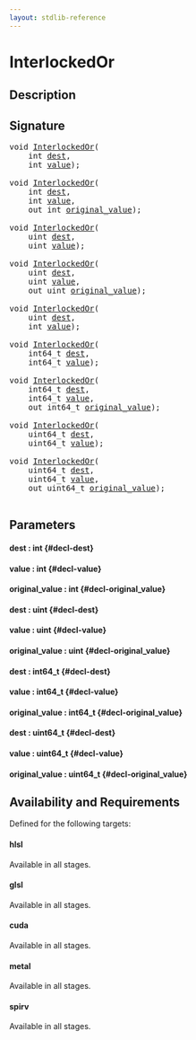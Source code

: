 ```yaml
---
layout: stdlib-reference
---
```


# InterlockedOr

## Description





## Signature 

<pre>
void <a href="/stdlib-reference/global-decls/InterlockedOr">InterlockedOr</a>(
    int <a href="/stdlib-reference/global-decls/InterlockedOr#decl-dest" class="code_param">dest</a>,
    int <a href="/stdlib-reference/global-decls/InterlockedOr#decl-value" class="code_param">value</a>);

void <a href="/stdlib-reference/global-decls/InterlockedOr">InterlockedOr</a>(
    int <a href="/stdlib-reference/global-decls/InterlockedOr#decl-dest" class="code_param">dest</a>,
    int <a href="/stdlib-reference/global-decls/InterlockedOr#decl-value" class="code_param">value</a>,
    out int <a href="/stdlib-reference/global-decls/InterlockedOr#decl-original_value" class="code_param">original_value</a>);

void <a href="/stdlib-reference/global-decls/InterlockedOr">InterlockedOr</a>(
    uint <a href="/stdlib-reference/global-decls/InterlockedOr#decl-dest" class="code_param">dest</a>,
    uint <a href="/stdlib-reference/global-decls/InterlockedOr#decl-value" class="code_param">value</a>);

void <a href="/stdlib-reference/global-decls/InterlockedOr">InterlockedOr</a>(
    uint <a href="/stdlib-reference/global-decls/InterlockedOr#decl-dest" class="code_param">dest</a>,
    uint <a href="/stdlib-reference/global-decls/InterlockedOr#decl-value" class="code_param">value</a>,
    out uint <a href="/stdlib-reference/global-decls/InterlockedOr#decl-original_value" class="code_param">original_value</a>);

void <a href="/stdlib-reference/global-decls/InterlockedOr">InterlockedOr</a>(
    uint <a href="/stdlib-reference/global-decls/InterlockedOr#decl-dest" class="code_param">dest</a>,
    int <a href="/stdlib-reference/global-decls/InterlockedOr#decl-value" class="code_param">value</a>);

void <a href="/stdlib-reference/global-decls/InterlockedOr">InterlockedOr</a>(
    int64_t <a href="/stdlib-reference/global-decls/InterlockedOr#decl-dest" class="code_param">dest</a>,
    int64_t <a href="/stdlib-reference/global-decls/InterlockedOr#decl-value" class="code_param">value</a>);

void <a href="/stdlib-reference/global-decls/InterlockedOr">InterlockedOr</a>(
    int64_t <a href="/stdlib-reference/global-decls/InterlockedOr#decl-dest" class="code_param">dest</a>,
    int64_t <a href="/stdlib-reference/global-decls/InterlockedOr#decl-value" class="code_param">value</a>,
    out int64_t <a href="/stdlib-reference/global-decls/InterlockedOr#decl-original_value" class="code_param">original_value</a>);

void <a href="/stdlib-reference/global-decls/InterlockedOr">InterlockedOr</a>(
    uint64_t <a href="/stdlib-reference/global-decls/InterlockedOr#decl-dest" class="code_param">dest</a>,
    uint64_t <a href="/stdlib-reference/global-decls/InterlockedOr#decl-value" class="code_param">value</a>);

void <a href="/stdlib-reference/global-decls/InterlockedOr">InterlockedOr</a>(
    uint64_t <a href="/stdlib-reference/global-decls/InterlockedOr#decl-dest" class="code_param">dest</a>,
    uint64_t <a href="/stdlib-reference/global-decls/InterlockedOr#decl-value" class="code_param">value</a>,
    out uint64_t <a href="/stdlib-reference/global-decls/InterlockedOr#decl-original_value" class="code_param">original_value</a>);

</pre>

## Parameters

#### dest  : int {#decl-dest}
#### value  : int {#decl-value}
#### original\_value  : int {#decl-original_value}
#### dest  : uint {#decl-dest}
#### value  : uint {#decl-value}
#### original\_value  : uint {#decl-original_value}
#### dest  : int64\_t {#decl-dest}
#### value  : int64\_t {#decl-value}
#### original\_value  : int64\_t {#decl-original_value}
#### dest  : uint64\_t {#decl-dest}
#### value  : uint64\_t {#decl-value}
#### original\_value  : uint64\_t {#decl-original_value}

## Availability and Requirements

Defined for the following targets:

#### hlsl
Available in all stages.

#### glsl
Available in all stages.

#### cuda
Available in all stages.

#### metal
Available in all stages.

#### spirv
Available in all stages.



